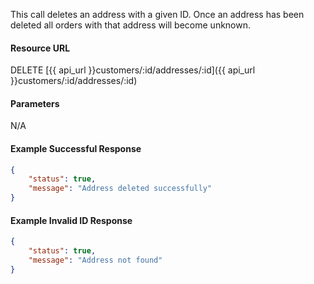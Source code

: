 This call deletes an address with a given ID. Once an address has been deleted all orders with that address will become unknown.

#### Resource URL
DELETE [{{ api_url }}customers/:id/addresses/:id]({{ api_url }}customers/:id/addresses/:id)


#### Parameters
N/A

<!--code-->
#### Example Successful Response
``` json
{
    "status": true,
    "message": "Address deleted successfully"
}
```


#### Example Invalid ID Response
``` json
{
    "status": true,
    "message": "Address not found"
}
```
<!--/code-->